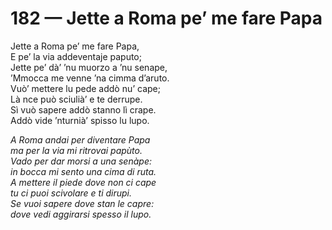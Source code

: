 # 182 — Jette a Roma pe’ me fare Papa

Jette a Roma pe’ me fare Papa,  
E pe’ la via addeventaje paputo;  
Jette pe’ dà’ ’nu muorzo a ’nu senape,  
’Mmocca me venne ’na cimma d’aruto.  
Vuò’ mettere lu pede addò nu’ cape;  
Là nce può sciulià’ e te derrupe.  
Sì vuò sapere addò stanno lì crape.  
Addò vide ’nturnià’ spisso lu lupo.

_A Roma andai per diventare Papa  
ma per la via mi ritrovai papùto.  
Vado per dar morsi a una senàpe:  
in bocca mi sento una cima di ruta.  
A mettere il piede dove non ci cape  
tu ci puoi scivolare e ti dirupi.  
Se vuoi sapere dove stan le capre:  
dove vedi aggirarsi spesso il lupo._

